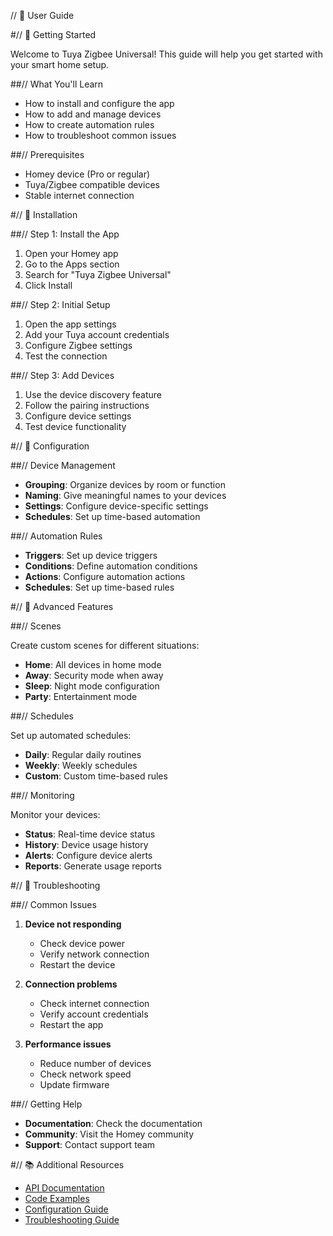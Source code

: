 // 📖 User Guide

#// 🎯 Getting Started

Welcome to Tuya Zigbee Universal! This guide will help you get started with your smart home setup.

##// What You'll Learn

- How to install and configure the app
- How to add and manage devices
- How to create automation rules
- How to troubleshoot common issues

##// Prerequisites

- Homey device (Pro or regular)
- Tuya/Zigbee compatible devices
- Stable internet connection

#// 📱 Installation

##// Step 1: Install the App

1. Open your Homey app
2. Go to the Apps section
3. Search for "Tuya Zigbee Universal"
4. Click Install

##// Step 2: Initial Setup

1. Open the app settings
2. Add your Tuya account credentials
3. Configure Zigbee settings
4. Test the connection

##// Step 3: Add Devices

1. Use the device discovery feature
2. Follow the pairing instructions
3. Configure device settings
4. Test device functionality

#// 🔧 Configuration

##// Device Management

- **Grouping**: Organize devices by room or function
- **Naming**: Give meaningful names to your devices
- **Settings**: Configure device-specific settings
- **Schedules**: Set up time-based automation

##// Automation Rules

- **Triggers**: Set up device triggers
- **Conditions**: Define automation conditions
- **Actions**: Configure automation actions
- **Schedules**: Set up time-based rules

#// 🚀 Advanced Features

##// Scenes

Create custom scenes for different situations:
- **Home**: All devices in home mode
- **Away**: Security mode when away
- **Sleep**: Night mode configuration
- **Party**: Entertainment mode

##// Schedules

Set up automated schedules:
- **Daily**: Regular daily routines
- **Weekly**: Weekly schedules
- **Custom**: Custom time-based rules

##// Monitoring

Monitor your devices:
- **Status**: Real-time device status
- **History**: Device usage history
- **Alerts**: Configure device alerts
- **Reports**: Generate usage reports

#// 🔧 Troubleshooting

##// Common Issues

1. **Device not responding**
   - Check device power
   - Verify network connection
   - Restart the device

2. **Connection problems**
   - Check internet connection
   - Verify account credentials
   - Restart the app

3. **Performance issues**
   - Reduce number of devices
   - Check network speed
   - Update firmware

##// Getting Help

- **Documentation**: Check the documentation
- **Community**: Visit the Homey community
- **Support**: Contact support team

#// 📚 Additional Resources

- [API Documentation](api/)
- [Code Examples](examples/)
- [Configuration Guide](../en/configuration.md)
- [Troubleshooting Guide](../en/troubleshooting.md)
